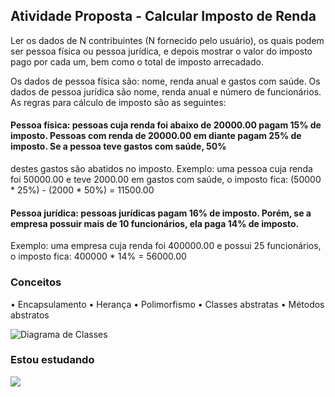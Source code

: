 ## Atividade Proposta - Calcular Imposto de Renda

Ler os dados de N contribuintes (N fornecido pelo usuário), os quais podem ser pessoa física ou pessoa jurídica, e depois mostrar o valor do imposto pago por cada um,
bem como o total de imposto arrecadado.

Os dados de pessoa física são: nome, renda anual e gastos com saúde. Os dados de pessoa jurídica são nome, renda anual e número de funcionários. As regras para cálculo de imposto são as
seguintes:

#### Pessoa física: pessoas cuja renda foi abaixo de 20000.00 pagam 15% de imposto. Pessoas com renda de 20000.00 em diante pagam 25% de imposto. Se a pessoa teve gastos com saúde, 50%
destes gastos são abatidos no imposto.
Exemplo: uma pessoa cuja renda foi 50000.00 e teve 2000.00 em gastos com saúde, o imposto fica: (50000 * 25%) - (2000 * 50%) = 11500.00

#### Pessoa jurídica: pessoas jurídicas pagam 16% de imposto. Porém, se a empresa possuir mais de 10 funcionários, ela paga 14% de imposto.
Exemplo: uma empresa cuja renda foi 400000.00 e possui 25 funcionários, o imposto fica:
400000 * 14% = 56000.00

### Conceitos
• Encapsulamento
• Herança
• Polimorfismo
• Classes abstratas
• Métodos abstratos

![Diagrama de Classes](https://github.com/user-attachments/assets/75565dcd-9ed7-48a0-947f-6672b2bb8b5f)

### Estou estudando
![](https://img.shields.io/badge/Java-ED8B00?style=for-the-badge&logo=openjdk&logoColor=white) 

